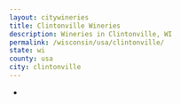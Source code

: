 ```yaml
---
layout: citywineries
title: Clintonville Wineries
description: Wineries in Clintonville, WI
permalink: /wisconsin/usa/clintonville/
state: wi
county: usa
city: clintonville
---
```

-

